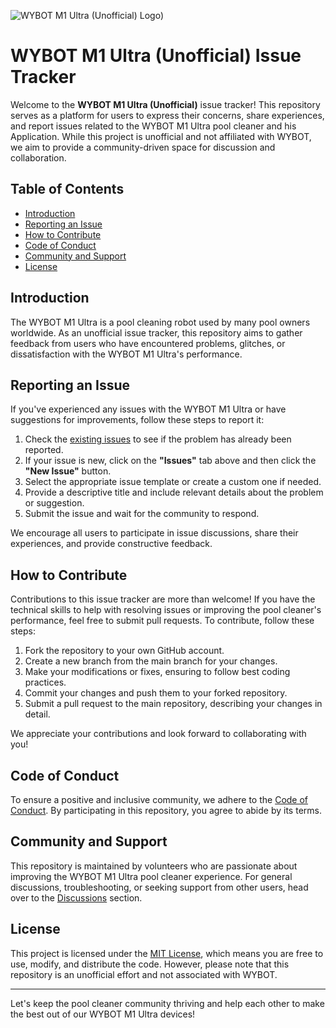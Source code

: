 <!-- Replace the following image link with your repository's logo/banner -->
![WYBOT M1 Ultra (Unofficial) Logo](https://www.roboticgizmos.com/wp-content/uploads/2023/04/21/WYBOT-Robotic-Pool-Cleaner.gif))

# WYBOT M1 Ultra (Unofficial) Issue Tracker

Welcome to the **WYBOT M1 Ultra (Unofficial)** issue tracker! This repository serves as a platform for users to express their concerns, share experiences, and report issues related to the WYBOT M1 Ultra pool cleaner and his Application. While this project is unofficial and not affiliated with WYBOT, we aim to provide a community-driven space for discussion and collaboration.

## Table of Contents
- [Introduction](#introduction)
- [Reporting an Issue](#reporting-an-issue)
- [How to Contribute](#how-to-contribute)
- [Code of Conduct](#code-of-conduct)
- [Community and Support](#community-and-support)
- [License](#license)

## Introduction

The WYBOT M1 Ultra is a pool cleaning robot used by many pool owners worldwide. As an unofficial issue tracker, this repository aims to gather feedback from users who have encountered problems, glitches, or dissatisfaction with the WYBOT M1 Ultra's performance.

## Reporting an Issue

If you've experienced any issues with the WYBOT M1 Ultra or have suggestions for improvements, follow these steps to report it:

1. Check the [existing issues](https://github.com/davidteissier/wybot-poolcleaner/issues) to see if the problem has already been reported.
2. If your issue is new, click on the **"Issues"** tab above and then click the **"New Issue"** button.
3. Select the appropriate issue template or create a custom one if needed.
4. Provide a descriptive title and include relevant details about the problem or suggestion.
5. Submit the issue and wait for the community to respond.

We encourage all users to participate in issue discussions, share their experiences, and provide constructive feedback.

## How to Contribute

Contributions to this issue tracker are more than welcome! If you have the technical skills to help with resolving issues or improving the pool cleaner's performance, feel free to submit pull requests. To contribute, follow these steps:

1. Fork the repository to your own GitHub account.
2. Create a new branch from the main branch for your changes.
3. Make your modifications or fixes, ensuring to follow best coding practices.
4. Commit your changes and push them to your forked repository.
5. Submit a pull request to the main repository, describing your changes in detail.

We appreciate your contributions and look forward to collaborating with you!

## Code of Conduct

To ensure a positive and inclusive community, we adhere to the [Code of Conduct](CODE_OF_CONDUCT.md). By participating in this repository, you agree to abide by its terms.

## Community and Support

This repository is maintained by volunteers who are passionate about improving the WYBOT M1 Ultra pool cleaner experience. For general discussions, troubleshooting, or seeking support from other users, head over to the [Discussions](https://github.com/davidteissier/wybot-poolcleaner/discussions) section.

## License

This project is licensed under the [MIT License](LICENSE), which means you are free to use, modify, and distribute the code. However, please note that this repository is an unofficial effort and not associated with WYBOT.

---

Let's keep the pool cleaner community thriving and help each other to make the best out of our WYBOT M1 Ultra devices!
